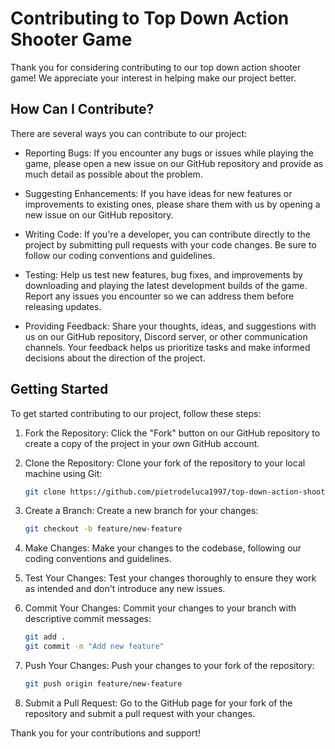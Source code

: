 # Contributing to Top Down Action Shooter Game

Thank you for considering contributing to our top down action shooter game! We appreciate your interest in helping make our project better.

## How Can I Contribute?

There are several ways you can contribute to our project:

- Reporting Bugs: If you encounter any bugs or issues while playing the game, please open a new issue on our GitHub repository and provide as much detail as possible about the problem.
  
- Suggesting Enhancements: If you have ideas for new features or improvements to existing ones, please share them with us by opening a new issue on our GitHub repository.
  
- Writing Code: If you're a developer, you can contribute directly to the project by submitting pull requests with your code changes. Be sure to follow our coding conventions and guidelines.
  
- Testing: Help us test new features, bug fixes, and improvements by downloading and playing the latest development builds of the game. Report any issues you encounter so we can address them before releasing updates.
  
- Providing Feedback: Share your thoughts, ideas, and suggestions with us on our GitHub repository, Discord server, or other communication channels. Your feedback helps us prioritize tasks and make informed decisions about the direction of the project.

## Getting Started

To get started contributing to our project, follow these steps:

1. Fork the Repository: Click the "Fork" button on our GitHub repository to create a copy of the project in your own GitHub account.
   
2. Clone the Repository: Clone your fork of the repository to your local machine using Git:

    ```bash
    git clone https://github.com/pietrodeluca1997/top-down-action-shooter.git
    ```
   
3. Create a Branch: Create a new branch for your changes:

    ```bash
    git checkout -b feature/new-feature
    ```

4. Make Changes: Make your changes to the codebase, following our coding conventions and guidelines.

5. Test Your Changes: Test your changes thoroughly to ensure they work as intended and don't introduce any new issues.

6. Commit Your Changes: Commit your changes to your branch with descriptive commit messages:

    ```bash
    git add .
    git commit -m "Add new feature"
    ```

7. Push Your Changes: Push your changes to your fork of the repository:

    ```bash
    git push origin feature/new-feature
    ```

8. Submit a Pull Request: Go to the GitHub page for your fork of the repository and submit a pull request with your changes.

Thank you for your contributions and support!
